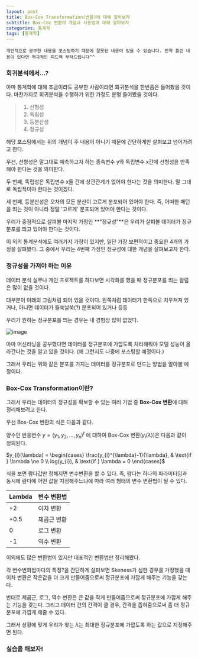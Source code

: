 ```yaml
---
layout: post
title: Box-Cox Transformation(변환)에 대해 알아보자
subtitle: Box-Cox 변환의 개념과 사용법에 대해 알아보자
categories: 통계학
tags: [통계학]
---
```


`개인적으로 공부한 내용을 포스팅하기 때문에 잘못된 내용이 있을 수 있습니다. 만약 틀린 내용이 있다면 적극적인 피드백 부탁드립니다^^`


### 회귀분석에서...?
아마 통계학에 대해 조금이라도 공부한 사람이라면 회귀분석을 한번쯤은 들어봤을 것이다. 마찬가지로 회귀분석을 수행하기 위한 가정도 분명 들어봤을 것이다.

> 1. 선형성
> 2. 독립성
> 3. 등분산성
> 4. 정규성

해당 포스팅에서는 위의 개념이 주 내용이 아니기 때문에 간단하게만 살펴보고 넘어가려고 한다.

우선, 선형성은 말그대로 예측하고자 하는 종속변수 y와 독립변수 x간에 선형성을 만족해야 한다는 것을 의미한다.

두 번째, 독립성은 독립변수 x들 간에 상관관계가 없어야 한다는 것을 의미한다. 말 그대로 독립적이야 한다는 것이겠다.

세 번째, 등분산성은 오차의 모든 분산이 고르게 분포되어 있어야 한다. 즉, 어떠한 패턴을 띄는 것이 아니라 정말 '고르게' 분포되어 있어야 한다는 것이다.

우리가 중점적으로 살펴볼 마지막 가정인 **"정규성"**은 우리가 살펴볼 데이터가 정규분포를 띄고 있어야 한다는 것이다.

이 외의 통계분석에도 여러가지 가정이 있지만, 일단 가장 보편적이고 중요한 4개의 가정을 살펴봤다. 그 중에서 우리는 4번째 가정인 정규성에 대한 개념을 살펴보고자 한다.



### 정규성을 가져야 하는 이유

데이터 분석 실무나 개인 프로젝트를 하다보면 시각화를 했을 때 정규분포를 띄는 컬럼은 많이 없을 것이다.

대부분이 아래의 그림처럼 되어 있을 것이다. 왼쪽처럼 데이터가 한쪽으로 치우쳐져 있거나, 아니면 데이터가 들쑥날쑥(?) 분포되어 있거나 등등

우리가 원하는 정규분포를 띄는 경우는 내 경험상 많이 없었다.

![image](https://github.com/daetamong/daetamong.github.io/assets/111731468/e6bdaa6b-f0e7-4c15-b64d-072f8635dcf7)


아마 머신러닝을 공부했다면 데이터를 정규분포에 가깝도록 처리해줘야 모델 성능이 올라간다는 것을 알고 있을 것이다. (왜 그런지도 나중에 포스팅할 예정이다.)

그래서 우리는 위와 같은 분포를 가지는 데이터를 정규분포로 만드는 방법을 알아볼 예정이다.

### Box-Cox Transformation이란?

그래서 우리는 데이터의 정규성을 확보할 수 있는 여러 기법 중 **Box-Cox 변환**에 대해 정리해보려고 한다.

우선 Box-Cox 변환의 식은 다음과 같다.

양수인 반응변수 $y = (y_{1}, y_{2}, ... , y_{n})^{t}$ 에 대하여 Box-Cox 변환($y_{i}(\lambda)$)은 다음과 같이 정의된다.

$y_{i}(\lambda) =
\begin{cases}
    \frac{y_{i}^{\lambda}-1}{\lambda}, & \text{if } \lambda \ne 0 \\
    log(y_{i}), & \text{if } \lambda = 0
\end{cases}$


식을 보면 람다값만 정해지면 변수변환을 할 수 있다. 즉, 람다는 하나의 파라미터임과 동시에 람다에 어떤 값을 지정해주느냐에 따라 여러 형태의 변수 변환법이 될 수 있다.

| Lambda | 변수 변환법 |
| :------ |:--- |
| +2 | 이차 변환 |
| +0.5 | 제곱근 변환 |
| 0 | 로그 변환 |
| -1 | 역수 변환 |

이외에도 많은 변환법이 있지만 대표적인 변환법만 정리해봤다. 

각 변수변화법마다의 특징?을 간단하게 살펴보면 Skeness가 심한 경우를 가정했을 때 이차 변환은 작은값을 더 크게 만들어줌으로써 정규분포에 가깝게 해주는 기능을 갖는다.

반대로 제곱근, 로그, 역수 변환은 큰 값을 작게 만들어줌으로써 정규분포에 가깝게 해주는 기능을 갖는다. 그리고 데이터 간의 간격이 클 경우, 간격을 좁혀줌으로써 좀 더 정규분포에 가깝게 해줄 수 있다.

그래서 상황에 맞게 우리가 찾는 $\lambda$는 최대한 정규분포에 가깝도록 하는 값으로 지정해주면 된다.




### 실습을 해보자!